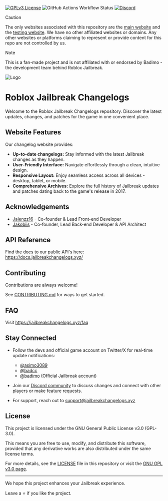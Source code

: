 [![GPLv3 License](https://img.shields.io/badge/License-GPL%20v3-yellow.svg)](./LICENSE)
![GitHub Actions Workflow Status](https://img.shields.io/github/actions/workflow/status/JBChangelogs/JailbreakChangelogs/npm-publish-github-packages.yml)
[![Discord](https://img.shields.io/discord/1286064050135896064?logo=discord&logoColor=white&label=discord&color=4d3dff)](https://discord.gg/kAuxDntHG9)

> [!CAUTION]
> The only websites associated with this repository are the [main website](https://jailbreakchangelogs.xyz/) and the [testing website](https://testing.jailbreakchangelogs.xyz/). We have no other affiliated websites or domains. Any other websites or platforms claiming to represent or provide content for this repo are not controlled by us.

> [!NOTE]
> This is a fan-made project and is not affiliated with or endorsed by Badimo - the development team behind Roblox Jailbreak.

![Logo](https://res.cloudinary.com/dsvlphknq/image/upload/v1727392622/logos/changelogs.png)

# Roblox Jailbreak Changelogs

Welcome to the Roblox Jailbreak Changelogs repository. Discover the latest updates, changes, and patches for the game in one convenient place.

## Website Features

Our changelog website provides:

- **Up-to-date changelogs:** Stay informed with the latest Jailbreak changes as they happen.
- **User-Friendly Interface:** Navigate effortlessly through a clean, intuitive design.
- **Responsive Layout:** Enjoy seamless access across all devices - desktop, tablet, or mobile.
- **Comprehensive Archives:** Explore the full history of Jailbreak updates and patches dating back to the game's release in 2017.

## Acknowledgements

- [Jalenzz16](https://github.com/Jalenzzz) - Co-founder & Lead Front-end Developer
- [Jakobiis](https://github.com/v3kmmw/) - Co-founder, Lead Back-end Developer & API Architect

## API Reference

Find the docs to our public API's here: https://docs.jailbreakchangelogs.xyz/

## Contributing

Contributions are always welcome!

See [CONTRIBUTING.md](./CONTRIBUTING.md) for ways to get started.

## FAQ

Visit https://jailbreakchangelogs.xyz/faq

## Stay Connected

- Follow the devs and official game account on Twitter/X for real-time update notifications:

  - [@asimo3089](https://x.com/asimo3089)
  - [@badcc](https://x.com/badccvoid)
  - [@badimo](https://x.com/badimo) (Official Jailbreak account)

- Join our [Discord community](https://discord.com/invite/tWbDg7MbUU) to discuss changes and connect with other players or make feature requests.
- For support, reach out to [support@jailbreakchangelogs.xyz](mailto:support@jailbreakchangelogs.xyz)

## License

This project is licensed under the GNU General Public License v3.0 (GPL-3.0).

This means you are free to use, modify, and distribute this software, provided that any derivative works are also distributed under the same license terms.

For more details, see the [LICENSE](./LICENSE) file in this repository or visit the [GNU GPL v3.0 page](https://www.gnu.org/licenses/gpl-3.0.en.html).

---

We hope this project enhances your Jailbreak experience.

Leave a ⭐ if you like the project.
